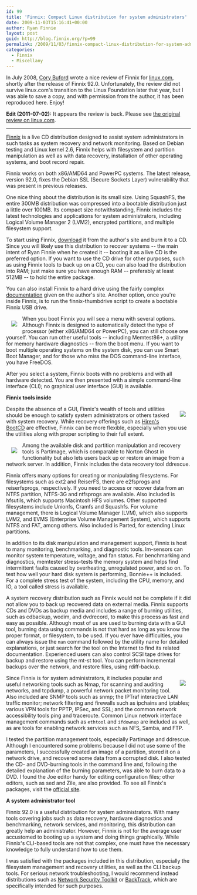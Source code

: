 ```yaml
---
id: 99
title: 'Finnix: Compact Linux distribution for system administrators'
date: 2009-11-03T15:16:41+00:00
author: Ryan Finnie
layout: post
guid: http://blog.finnix.org/?p=99
permalink: /2009/11/03/finnix-compact-linux-distribution-for-system-administrators/
categories:
  - Finnix
  - Miscellany
---
```

In July 2008, [Cory Buford](http://www.gwmo.com/) wrote a nice review of Finnix for [linux.com](http://www.linux.com/), shortly after the release of Finnix 92.0. Unfortunately, the review did not survive linux.com's transition to the Linux Foundation later that year, but I was able to save a copy, and with permission from the author, it has been reproduced here. Enjoy!

**Edit (2011-07-02):** It appears the review is back. Please see [the original review on linux.com](http://www.linux.com/archive/feature/146168).

* * *

[Finnix](http://www.finnix.org/) is a live CD distribution designed to assist system administrators in such tasks as system recovery and network monitoring. Based on Debian testing and Linux kernel 2.6, Finnix helps with filesystem and partition manipulation as well as with data recovery, installation of other operating systems, and boot record repair.

Finnix works on both x86/AMD64 and PowerPC systems. The latest release, version 92.0, fixes the Debian SSL (Secure Sockets Layer) vulnerability that was present in previous releases.

One nice thing about the distribution is its small size. Using SquashFS, the entire 300MB distribution was compressed into a bootable distribution just a little over 100MB. Its compact size notwithstanding, Finnix includes the latest technologies and applications for system administrators, including Logical Volume Manager 2 (LVM2), encrypted partitions, and multiple filesystem support.

To start using Finnix, [download](http://www.finnix.org/Download) it from the author's site and burn it to a CD. Since you will likely use this distribution to recover systems -- the main intent of Ryan Finnie when he created it -- booting it as a live CD is the preferred option. If you want to use the CD drive for other purposes, such as using Finnix tools to back up on a CD, you can also load the distribution into RAM; just make sure you have enough RAM -- preferably at least 512MB -- to hold the entire package.

You can also install Finnix to a hard drive using the fairly complex [documentation](http://www.finnix.org/Finnix_Hard_Drive_Installation) given on the author's site. Another option, once you're inside Finnix, is to run the finnix-thumbdrive script to create a bootable Finnix USB drive.

[<img src="/blog-media/2009/11/finnix-cbuford-1-300x225.png" style="float: left; margin: 1em;" />](/blog-media/2009/11/finnix-cbuford-1.png)When you boot Finnix you will see a menu with several options. Although Finnix is designed to automatically detect the type of processor (either x86/AMD64 or PowerPC), you can still choose one yourself. You can run other useful tools -- including Memtest86+, a utility for memory hardware diagnostics -- from the boot menu. If you want to boot multiple operating systems on the system disk, you can use Smart Boot Manager, and for those who miss the DOS command-line interface, you have FreeDOS.

After you select a system, Finnix boots with no problems and with all hardware detected. You are then presented with a simple command-line interface (CLI); no graphical user interface (GUI) is available.

**Finnix tools inside**

[<img src="/blog-media/2009/11/finnix-cbuford-2-300x77.png" style="float: right; margin: 1em;" />](/blog-media/2009/11/finnix-cbuford-2.png)Despite the absence of a GUI, Finnix's wealth of tools and utilities should be enough to satisfy system administrators or others tasked with system recovery. While recovery offerings such as [Hiren's BootCD](http://www.hiren.info/pages/bootcd) are effective, Finnix can be more flexible, especially when you use the utilities along with proper scripting to their full extent.

[<img src="/blog-media/2009/11/finnix-cbuford-3-300x191.png" style="float: left; margin: 1em;" />](/blog-media/2009/11/finnix-cbuford-3.png)Among the available disk and partition manipulation and recovery tools is Partimage, which is comparable to Norton Ghost in functionality but also lets users back up or restore an image from a network server. In addition, Finnix includes the data recovery tool ddrescue.

Finnix offers many options for creating or manipulating filesystems. For filesystems such as ext2 and ReiserFS, there are e2fsprogs and reiserfsprogs, respectively. If you need to access or recover data from an NTFS partition, NTFS-3G and ntfsprogs are available. Also included is hfsutils, which supports Macintosh HFS volumes. Other supported filesystems include Unionfs, Cramfs and Squashfs. For volume management, there is Logical Volume Manager (LVM), which also supports LVM2, and EVMS (Enterprise Volume Management System), which supports NTFS and FAT, among others. Also included is Parted, for extending Linux partitions.

In addition to its disk manipulation and management support, Finnix is host to many monitoring, benchmarking, and diagnostic tools. lm-sensors can monitor system temperature, voltage, and fan status. For benchmarking and diagnostics, memtester stress-tests the memory system and helps find intermittent faults caused by overheating, unregulated power, and so on. To test how well your hard disk system is performing, Bonnie++ is included. For a complete stress test of the system, including the CPU, memory, and IO, a tool called stress is available.

A system recovery distribution such as Finnix would not be complete if it did not allow you to back up recovered data on external media. Finnix supports CDs and DVDs as backup media and includes a range of burning utilities, such as cdbackup, wodim, and dvdrecord, to make this process as fast and easy as possible. Although most of us are used to burning data with a GUI tool, burning data using commands is not that hard as long as you know the proper format, or filesystem, to be used. If you ever have difficulties, you can always issue the `man` command followed by the utility name for detailed explanations, or just search for the tool on the Internet to find its related documentation. Experienced users can also control SCSI tape drives for backup and restore using the mt-st tool. You can perform incremental backups over the network, and restore files, using rdiff-backup.

[<img src="/blog-media/2009/11/finnix-cbuford-4-300x180.png" style="float: right; margin: 1em;" />](/blog-media/2009/11/finnix-cbuford-4.png)Since Finnix is for system administrators, it includes popular and useful networking tools such as Nmap, for scanning and auditing networks, and tcpdump, a powerful network packet monitoring tool. Also included are SNMP tools such as snmp; the IPTraf interactive LAN traffic monitor; network filtering and firewalls such as ipchains and iptables; various VPN tools for PPTP, IPSec, and SSL; and the common network accessibility tools ping and traceroute. Common Linux network interface management commands such as `ethtool` and `ifdownup` are included as well, as are tools for enabling network services such as NFS, Samba, and FTP.

I tested the partition management tools, especially Partimage and ddrescue. Although I encountered some problems because I did not use some of the parameters, I successfully created an image of a partition, stored it on a network drive, and recovered some data from a corrupted disk. I also tested the CD- and DVD-burning tools in the command line and, following the detailed explanation of the burning parameters, was able to burn data to a DVD. I found the Joe editor handy for editing configuration files; other editors, such as sed and Zile, are also provided. To see all Finnix's packages, visit the [official site](http://www.finnix.org/Finnix_92.0_packages).

**A system administrator tool**

Finnix 92.0 is a useful distribution for system administrators. With many tools covering jobs such as data recovery, hardware diagnostics and benchmarking, network services, and monitoring, this distribution can greatly help an administrator. However, Finnix is not for the average user accustomed to booting up a system and doing things graphically. While Finnix's CLI-based tools are not that complex, one must have the necessary knowledge to fully understand how to use them.

I was satisfied with the packages included in this distribution, especially the filesystem management and recovery utilities, as well as the CLI backup tools. For serious network troubleshooting, I would recommend instead distributions such as [Network Security Toolkit](http://www.linux.com/feature/141943) or [BackTrack](http://www.linux.com/feature/138325), which are specifically intended for such purposes.
